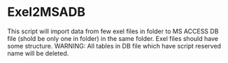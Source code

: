 # Exel2MSADB
 This script will import data from few exel files in folder to MS ACCESS DB file (shold be only one in folder) in the same folder.
 Exel files should have some structure.
 WARNING: All tables in DB file which have script reserved name will be deleted.
